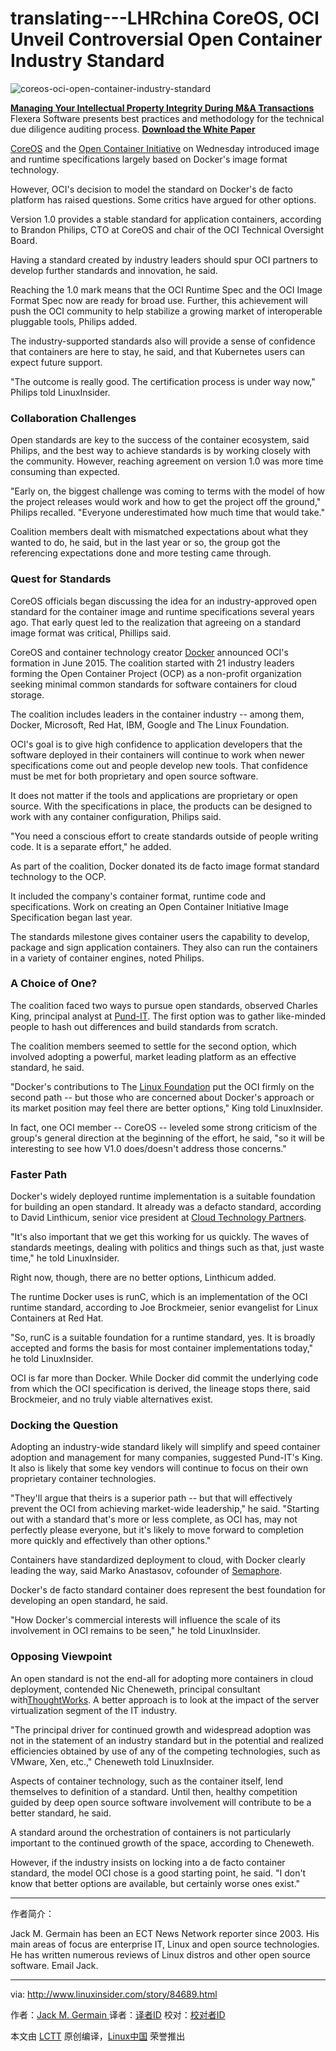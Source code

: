 translating---LHRchina
CoreOS, OCI Unveil Controversial Open Container Industry Standard
============================================================
![coreos-oci-open-container-industry-standard](http://www.linuxinsider.com/article_images/story_graphics_xlarge/xl-2017-core-os-1.jpg)


[**Managing Your Intellectual Property Integrity During M&A Transactions**][12]
[][13]Flexera Software presents best practices and methodology for the technical due diligence auditing process.
**[Download the White Paper][3]**

[CoreOS][4] and the [Open Container Initiative][5] on Wednesday introduced image and runtime specifications largely based on Docker's image format technology.

However, OCI's decision to model the standard on Docker's de facto platform has raised questions. Some critics have argued for other options.

Version 1.0 provides a stable standard for application containers, according to Brandon Philips, CTO at CoreOS and chair of the OCI Technical Oversight Board.

Having a standard created by industry leaders should spur OCI partners to develop further standards and innovation, he said.

Reaching the 1.0 mark means that the OCI Runtime Spec and the OCI Image Format Spec now are ready for broad use. Further, this achievement will push the OCI community to help stabilize a growing market of interoperable pluggable tools, Philips added.

The industry-supported standards also will provide a sense of confidence that containers are here to stay, he said, and that Kubernetes users can expect future support.

"The outcome is really good. The certification process is under way now," Philips told LinuxInsider.

### Collaboration Challenges

Open standards are key to the success of the container ecosystem, said Philips, and the best way to achieve standards is by working closely with the community. However, reaching agreement on version 1.0 was more time consuming than expected.

"Early on, the biggest challenge was coming to terms with the model of how the project releases would work and how to get the project off the ground," Philips recalled. "Everyone underestimated how much time that would take."

Coalition members dealt with mismatched expectations about what they wanted to do, he said, but in the last year or so, the group got the referencing expectations done and more testing came through.

### Quest for Standards

CoreOS officials began discussing the idea for an industry-approved open standard for the container image and runtime specifications several years ago. That early quest led to the realization that agreeing on a standard image format was critical, Phillips said.

CoreOS and container technology creator [Docker][6] announced OCI's formation in June 2015\. The coalition started with 21 industry leaders forming the Open Container Project (OCP) as a non-profit organization seeking minimal common standards for software containers for cloud storage.

The coalition includes leaders in the container industry -- among them, Docker, Microsoft, Red Hat, IBM, Google and The Linux Foundation.

OCI's goal is to give high confidence to application developers that the software deployed in their containers will continue to work when newer specifications come out and people develop new tools. That confidence must be met for both proprietary and open source software.

It does not matter if the tools and applications are proprietary or open source. With the specifications in place, the products can be designed to work with any container configuration, Philips said.

"You need a conscious effort to create standards outside of people writing code. It is a separate effort," he added.

As part of the coalition, Docker donated its de facto image format standard technology to the OCP.

It included the company's container format, runtime code and specifications. Work on creating an Open Container Initiative Image Specification began last year.

The standards milestone gives container users the capability to develop, package and sign application containers. They also can run the containers in a variety of container engines, noted Philips.

### A Choice of One?

The coalition faced two ways to pursue open standards, observed Charles King, principal analyst at [Pund-IT][7]. The first option was to gather like-minded people to hash out differences and build standards from scratch.

The coalition members seemed to settle for the second option, which involved adopting a powerful, market leading platform as an effective standard, he said.

"Docker's contributions to The [Linux Foundation][8] put the OCI firmly on the second path -- but those who are concerned about Docker's approach or its market position may feel there are better options," King told LinuxInsider.

In fact, one OCI member -- CoreOS -- leveled some strong criticism of the group's general direction at the beginning of the effort, he said, "so it will be interesting to see how V1.0 does/doesn't address those concerns."

### Faster Path

Docker's widely deployed runtime implementation is a suitable foundation for building an open standard. It already was a defacto standard, according to David Linthicum, senior vice president at [Cloud Technology Partners][9].

"It's also important that we get this working for us quickly. The waves of standards meetings, dealing with politics and things such as that, just waste time," he told LinuxInsider.

Right now, though, there are no better options, Linthicum added.

The runtime Docker uses is runC, which is an implementation of the OCI runtime standard, according to Joe Brockmeier, senior evangelist for Linux Containers at Red Hat.

"So, runC is a suitable foundation for a runtime standard, yes. It is broadly accepted and forms the basis for most container implementations today," he told LinuxInsider.

OCI is far more than Docker. While Docker did commit the underlying code from which the OCI specification is derived, the lineage stops there, said Brockmeier, and no truly viable alternatives exist.

### Docking the Question

Adopting an industry-wide standard likely will simplify and speed container adoption and management for many companies, suggested Pund-IT's King. It also is likely that some key vendors will continue to focus on their own proprietary container technologies.

"They'll argue that theirs is a superior path -- but that will effectively prevent the OCI from achieving market-wide leadership," he said. "Starting out with a standard that's more or less complete, as OCI has, may not perfectly please everyone, but it's likely to move forward to completion more quickly and effectively than other options."

Containers have standardized deployment to cloud, with Docker clearly leading the way, said Marko Anastasov, cofounder of [Semaphore][10].

Docker's de facto standard container does represent the best foundation for developing an open standard, he said.

"How Docker's commercial interests will influence the scale of its involvement in OCI remains to be seen," he told LinuxInsider.

### Opposing Viewpoint

An open standard is not the end-all for adopting more containers in cloud deployment, contended Nic Cheneweth, principal consultant with[ThoughtWorks][11]. A better approach is to look at the impact of the server virtualization segment of the IT industry.

"The principal driver for continued growth and widespread adoption was not in the statement of an industry standard but in the potential and realized efficiencies obtained by use of any of the competing technologies, such as VMware, Xen, etc.," Cheneweth told LinuxInsider.

Aspects of container technology, such as the container itself, lend themselves to definition of a standard. Until then, healthy competition guided by deep open source software involvement will contribute to be a better standard, he said.

A standard around the orchestration of containers is not particularly important to the continued growth of the space, according to Cheneweth.

However, if the industry insists on locking into a de facto container standard, the model OCI chose is a good starting point, he said. "I don't know that better options are available, but certainly worse ones exist."

--------------------------------------------------------------------------------

作者简介：

Jack M. Germain has been an ECT News Network reporter since 2003. His main areas of focus are enterprise IT, Linux and open source technologies. He has written numerous reviews of Linux distros and other open source software. Email Jack.


----

via: http://www.linuxinsider.com/story/84689.html

作者：[Jack M. Germain ][a]
译者：[译者ID](https://github.com/译者ID)
校对：[校对者ID](https://github.com/校对者ID)

本文由 [LCTT](https://github.com/LCTT/TranslateProject) 原创编译，[Linux中国](https://linux.cn/) 荣誉推出

[a]:jack.germain@newsroom.ectnews.comm
[1]:http://www.linuxinsider.com/story/84689.html?rss=1#
[2]:http://www.linuxinsider.com/perl/mailit/?id=84689
[3]:http://www.linuxinsider.com/story/84689.html?rss=1
[4]:https://coreos.com/
[5]:https://www.opencontainers.org/
[6]:https://www.docker.com/
[7]:http://www.pund-it.com/
[8]:http://www.linuxfoundation.org/
[9]:https://www.cloudtp.com/
[10]:http://www.semaphoreci.com/
[11]:https://www.thoughtworks.com/
[12]:http://www.linuxinsider.com/story/84689.html?rss=1
[13]:http://www.linuxinsider.com/story/84689.html?rss=1
